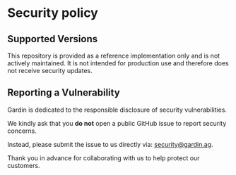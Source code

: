# Security policy

## Supported Versions

This repository is provided as a reference implementation only and is not actively maintained. It is not intended for production use and therefore does not receive security updates.

## Reporting a Vulnerability

Gardin is dedicated to the responsible disclosure of security vulnerabilities.

We kindly ask that you **do not** open a public GitHub issue to report security concerns.

Instead, please submit the issue to us directly via: [security@gardin.ag](mailto:security@gardin.ag).

Thank you in advance for collaborating with us to help protect our customers.
